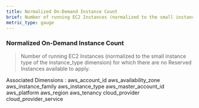 ```yaml
---
title: Normalized On-Demand Instance Count
brief: Number of running EC2 Instances (normalized to the small instance type of the instance_type dimension) for which there are no Reserved Instances available to apply.
metric_type: gauge
---
```

### Normalized On-Demand Instance Count

> Number of running EC2 Instances (normalized to the small instance type of the instance_type dimension) for which there are no Reserved Instances available to apply.

Associated Dimensions :
aws_account_id
aws_availability_zone
aws_instance_family
aws_instance_type
aws_master_account_id
aws_platform
aws_region
aws_tenancy
cloud_provider
cloud_provider_service
